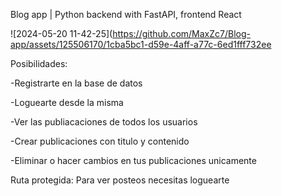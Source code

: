 Blog app | Python backend with FastAPI, frontend React

![2024-05-20 11-42-25](https://github.com/MaxZc7/Blog-app/assets/125506170/1cba5bc1-d59e-4aff-a77c-6ed1fff732ee

Posibilidades:

-Registrarte en la base de datos

-Loguearte desde la misma

-Ver las publiacaciones de todos los usuarios

-Crear publicaciones con titulo y contenido

-Eliminar o hacer cambios en tus publicaciones unicamente

Ruta protegida: Para ver posteos necesitas loguearte
